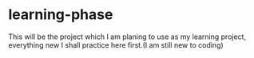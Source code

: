 # learning-phase
This will be the project which I am planing to use as my learning project, everything new I shall practice here first.(I am still new to coding)
